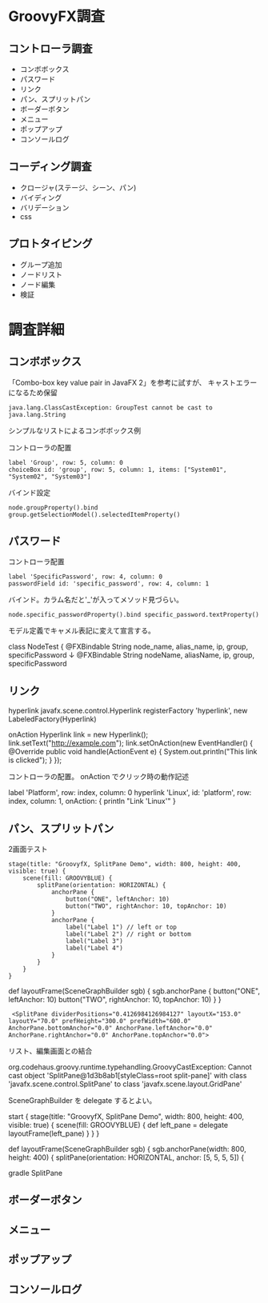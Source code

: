 GroovyFX調査
============

コントローラ調査
----------------

* コンボボックス
* パスワード
* リンク
* パン、スプリットパン
* ボーダーボタン
* メニュー
* ポップアップ
* コンソールログ

コーディング調査
----------------

* クロージャ(ステージ、シーン、パン)
* バイディング
* バリデーション
* css

プロトタイピング
----------------

* グループ追加
* ノードリスト
* ノード編集
* 検証

調査詳細
========

コンボボックス
--------------

「Combo-box key value pair in JavaFX 2」を参考に試すが、
キャストエラーになるため保留

    java.lang.ClassCastException: GroupTest cannot be cast to java.lang.String

シンプルなリストによるコンボボックス例

コントローラの配置

    label 'Group', row: 5, column: 0
    choiceBox id: 'group', row: 5, column: 1, items: ["System01", "System02", "System03"]

バインド設定

    node.groupProperty().bind group.getSelectionModel().selectedItemProperty()

パスワード
----------

コントローラ配置

    label 'SpecificPassword', row: 4, column: 0
    passwordField id: 'specific_password', row: 4, column: 1

バインド。カラム名だと'_'が入ってメソッド見づらい。

    node.specific_passwordProperty().bind specific_password.textProperty()

モデル定義でキャメル表記に変えて宣言する。

class NodeTest {
    @FXBindable String node_name, alias_name, ip, group, specificPassword
    ↓
    @FXBindable String nodeName, aliasName, ip, group, specificPassword

リンク
------

hyperlink
javafx.scene.control.Hyperlink
registerFactory 'hyperlink', new LabeledFactory(Hyperlink)

onAction
Hyperlink link = new Hyperlink();
link.setText("http://example.com");
link.setOnAction(new EventHandler<ActionEvent>() {
    @Override
    public void handle(ActionEvent e) {
        System.out.println("This link is clicked");
    }
});

コントローラの配置。 onAction でクリック時の動作記述

label 'Platform', row: index, column: 0
hyperlink 'Linux', id: 'platform', row: index, column: 1,
  onAction: { println "Link 'Linux'" }

パン、スプリットパン
--------------------

2画面テスト

    stage(title: "GroovyfX, SplitPane Demo", width: 800, height: 400, visible: true) {
        scene(fill: GROOVYBLUE) {
            splitPane(orientation: HORIZONTAL) {
                anchorPane {
                    button("ONE", leftAnchor: 10)
                    button("TWO", rightAnchor: 10, topAnchor: 10)
                }
                anchorPane {
                    label("Label 1") // left or top
                    label("Label 2") // right or bottom
                    label("Label 3")
                    label("Label 4")
                }
            }
        }
    }

def layoutFrame(SceneGraphBuilder sgb) {
    sgb.anchorPane {
        button("ONE", leftAnchor: 10)
        button("TWO", rightAnchor: 10, topAnchor: 10)
    }
}

     <SplitPane dividerPositions="0.4126984126984127" layoutX="153.0" layoutY="70.0" prefHeight="300.0" prefWidth="600.0" AnchorPane.bottomAnchor="0.0" AnchorPane.leftAnchor="0.0" AnchorPane.rightAnchor="0.0" AnchorPane.topAnchor="0.0">
 
リスト、編集画面との結合

org.codehaus.groovy.runtime.typehandling.GroovyCastException: 
Cannot cast object 'SplitPane@1d3b8ab1[styleClass=root split-pane]' with class 'javafx.scene.control.SplitPane' to class 'javafx.scene.layout.GridPane'

SceneGraphBuilder を delegate するとよい。

start {
    stage(title: "GroovyfX, SplitPane Demo", width: 800, height: 400, visible: true) {
        scene(fill: GROOVYBLUE) {
            def left_pane = delegate
            layoutFrame(left_pane)
        }
    }
}

def layoutFrame(SceneGraphBuilder sgb) {
    sgb.anchorPane(width: 800, height: 400) {
        splitPane(orientation: HORIZONTAL, anchor: [5, 5, 5, 5]) {

gradle SplitPane

ボーダーボタン
---------------

メニュー
---------------

ポップアップ
---------------

コンソールログ
---------------

